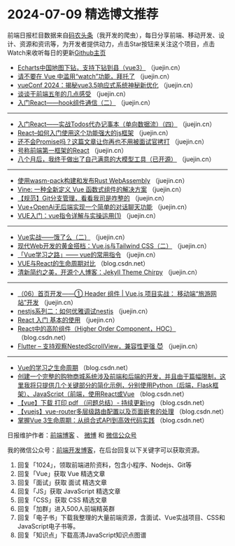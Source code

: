 # 2024-07-09 精选博文推荐

前端日报栏目数据来自[码农头条](http://toutiao.qdkfweb.cn/)（我开发的爬虫），每日分享前端、移动开发、设计、资源和资讯等，为开发者提供动力，点击Star按钮来关注这个项目，点击Watch来收听每日的更新[Github主页](https://github.com/kujian/frontendDaily)
* [Echarts中国地图下钻，支持下钻到县（vue3）](https://juejin.cn/post/7371641968600383540) （juejin.cn）
* [请不要在 Vue 中滥用“watch”功能，拜托了](https://juejin.cn/post/7386873037109755914) （juejin.cn）
* [vueConf 2024：揭秘vue3.5响应式系统神秘新优化](https://juejin.cn/post/7388281982985748515) （juejin.cn）
* [谈谈干前端五年的几点感受](https://juejin.cn/post/7388704150262071346) （juejin.cn）
* [入门React——hook组件通信（二）](https://juejin.cn/post/7386873037109280778) （juejin.cn）

***
* [入门React——实战Todos代办记事本（单向数据流）（四）](https://juejin.cn/post/7387303384082841627) （juejin.cn）
* [React&#8211;如何入门使用这个功能强大的js框架](https://juejin.cn/post/7386873037109723146) （juejin.cn）
* [还不会Promise吗？这篇文章让你再也不用被面试官拷打](https://juejin.cn/post/7387608841280389172) （juejin.cn）
* [号称前端第一框架的React](https://juejin.cn/post/7388057629774512154) （juejin.cn）
* [八个月后，我终于做出了自己满意的大模型工具（已开源）](https://juejin.cn/post/7388444606457757715) （juejin.cn）

***
* [使用wasm-pack构建和发布Rust WebAssembly](https://juejin.cn/post/7388056383642697782) （juejin.cn）
* [Vine: 一种全新定义 Vue 函数式组件的解决方案](https://juejin.cn/post/7388704150261088306) （juejin.cn）
* [【规范】Git分支管理，看看我司是咋整的](https://juejin.cn/post/7387676645978980404) （juejin.cn）
* [Vue+OpenAi无后端实现一个简单的对话聊天功能](https://juejin.cn/post/7388488504055513124) （juejin.cn）
* [VUE入门：vue指令详解与实操运用(1)](https://juejin.cn/post/7388328892309651490) （juejin.cn）

***
* [Vue实战——饿了么（二）](https://juejin.cn/post/7388278660149231666) （juejin.cn）
* [现代Web开发的黄金搭档：Vue.js与Tailwind CSS（二）](https://juejin.cn/post/7388488504055529508) （juejin.cn）
* [「Vue学习之路」——  vue的常用指令](https://juejin.cn/post/7388278660149674034) （juejin.cn）
* [VUE与React的生命周期对比](https://blog.csdn.net/m0_74948742/article/details/140250840) （blog.csdn.net）
* [清新简约之美，开源个人博客：Jekyll Theme Chirpy](https://juejin.cn/post/7388106238367629362) （juejin.cn）

***
* [（06）首页开发——① Header 组件 | Vue.js 项目实战： 移动端“旅游网站”开发](https://juejin.cn/post/7387676645979144244) （juejin.cn）
* [nestjs系列二：如何优雅调试nestjs](https://juejin.cn/post/7387967453803380747) （juejin.cn）
* [React 入门 基本的使用](https://juejin.cn/post/7388714402167652389) （juejin.cn）
* [React中的高阶组件（Higher Order Component，HOC）](https://blog.csdn.net/black_cat7/article/details/140278657) （blog.csdn.net）
* [Flutter &#8211; 支持观察NestedScrollView，兼容性更强 😈](https://juejin.cn/post/7388444606456840211) （juejin.cn）

***
* [Vue的学习之生命周期](https://blog.csdn.net/weixin_58573288/article/details/140236588) （blog.csdn.net）
* [创建一个完整的购物商城系统涉及前端和后端的开发，并且由于篇幅限制，这里我将只提供几个关键部分的简化示例，分别使用Python（后端，Flask框架）、JavaScript（前端，使用React或Vue](https://blog.csdn.net/NewmaEdward/article/details/140272776) （blog.csdn.net）
* [【vue】下载 打印 pdf （问题总结）- 持续更新ing](https://blog.csdn.net/qq_45852108/article/details/140263693) （blog.csdn.net）
* [【vuejs】vue-router多层级路由配置以及页面嵌套的处理](https://blog.csdn.net/weixin_45046532/article/details/140246208) （blog.csdn.net）
* [掌握Vue 3生命周期：从组合式API到高效代码实践](https://blog.csdn.net/a3098448071/article/details/140280824) （blog.csdn.net）

日报维护作者：[前端博客](https://qdkfweb.cn/) 、 [微博](http://weibo.com/kujian) 和 [微信公众号](https://open.weixin.qq.com/qr/code?username=caibaojian_com)

我的微信公众号：[前端开发博客](https://open.weixin.qq.com/qr/code?username=caibaojian_com)，在后台回复以下关键字可以获取资源。

1. 回复「1024」，领取前端进阶资料，包含小程序、Nodejs、Git等
2. 回复「Vue」获取 Vue 精选文章
3. 回复「面试」获取 面试 精选文章
4. 回复「JS」获取 JavaScript 精选文章
5. 回复「CSS」获取 CSS 精选文章
6. 回复「加群」进入500人前端精英群
7. 回复「电子书」下载我整理的大量前端资源，含面试、Vue实战项目、CSS和JavaScript电子书等。
8. 回复「知识点」下载高清JavaScript知识点图谱